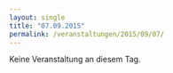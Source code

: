 ```yaml
---
layout: single
title: "07.09.2015"
permalink: /veranstaltungen/2015/09/07/
---
```


Keine Veranstaltung an diesem Tag.
